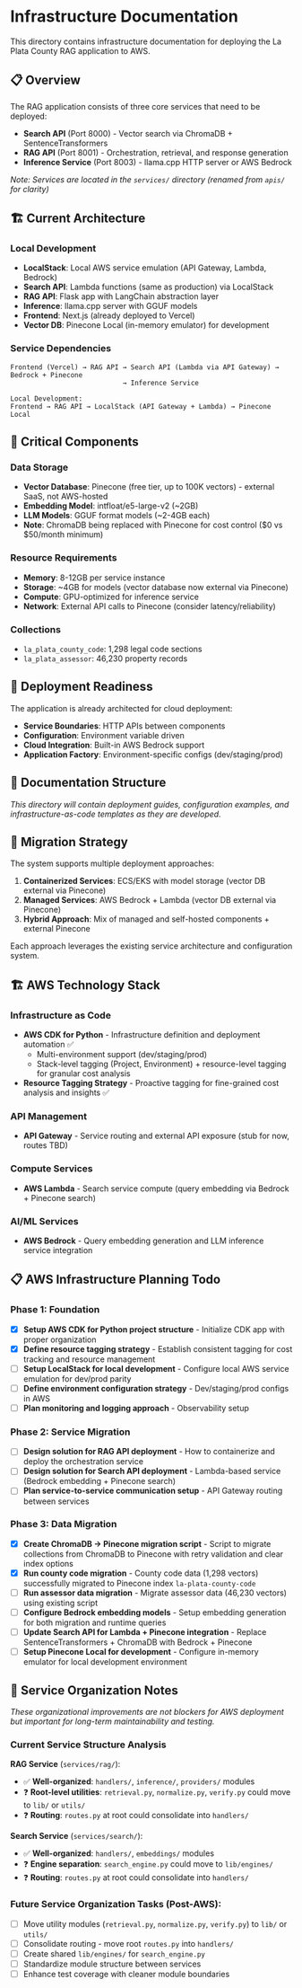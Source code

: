 # Infrastructure Documentation

This directory contains infrastructure documentation for deploying the La Plata County RAG application to AWS.

## 📋 Overview

The RAG application consists of three core services that need to be deployed:

- **Search API** (Port 8000) - Vector search via ChromaDB + SentenceTransformers
- **RAG API** (Port 8001) - Orchestration, retrieval, and response generation
- **Inference Service** (Port 8003) - llama.cpp HTTP server or AWS Bedrock

*Note: Services are located in the `services/` directory (renamed from `apis/` for clarity)*

## 🏗️ Current Architecture

### Local Development
- **LocalStack**: Local AWS service emulation (API Gateway, Lambda, Bedrock)
- **Search API**: Lambda functions (same as production) via LocalStack
- **RAG API**: Flask app with LangChain abstraction layer  
- **Inference**: llama.cpp server with GGUF models
- **Frontend**: Next.js (already deployed to Vercel)
- **Vector DB**: Pinecone Local (in-memory emulator) for development

### Service Dependencies
```
Frontend (Vercel) → RAG API → Search API (Lambda via API Gateway) → Bedrock + Pinecone
                            → Inference Service
                            
Local Development:
Frontend → RAG API → LocalStack (API Gateway + Lambda) → Pinecone Local
```

## 💾 Critical Components

### Data Storage
- **Vector Database**: Pinecone (free tier, up to 100K vectors) - external SaaS, not AWS-hosted
- **Embedding Model**: intfloat/e5-large-v2 (~2GB)
- **LLM Models**: GGUF format models (~2-4GB each)
- **Note**: ChromaDB being replaced with Pinecone for cost control ($0 vs $50/month minimum)

### Resource Requirements
- **Memory**: 8-12GB per service instance
- **Storage**: ~4GB for models (vector database now external via Pinecone)
- **Compute**: GPU-optimized for inference service
- **Network**: External API calls to Pinecone (consider latency/reliability)

### Collections
- `la_plata_county_code`: 1,298 legal code sections
- `la_plata_assessor`: 46,230 property records

## 🚀 Deployment Readiness

The application is already architected for cloud deployment:

- **Service Boundaries**: HTTP APIs between components
- **Configuration**: Environment variable driven
- **Cloud Integration**: Built-in AWS Bedrock support
- **Application Factory**: Environment-specific configs (dev/staging/prod)

## 📁 Documentation Structure

*This directory will contain deployment guides, configuration examples, and infrastructure-as-code templates as they are developed.*

## 🔄 Migration Strategy

The system supports multiple deployment approaches:

1. **Containerized Services**: ECS/EKS with model storage (vector DB external via Pinecone)
2. **Managed Services**: AWS Bedrock + Lambda (vector DB external via Pinecone)
3. **Hybrid Approach**: Mix of managed and self-hosted components + external Pinecone

Each approach leverages the existing service architecture and configuration system.

## 🏗️ AWS Technology Stack

### Infrastructure as Code
- **AWS CDK for Python** - Infrastructure definition and deployment automation ✅
  - Multi-environment support (dev/staging/prod)
  - Stack-level tagging (Project, Environment) + resource-level tagging for granular cost analysis
- **Resource Tagging Strategy** - Proactive tagging for fine-grained cost analysis and insights ✅

### API Management
- **API Gateway** - Service routing and external API exposure (stub for now, routes TBD)

### Compute Services
- **AWS Lambda** - Search service compute (query embedding via Bedrock + Pinecone search)

### AI/ML Services
- **AWS Bedrock** - Query embedding generation and LLM inference service integration

## 📋 AWS Infrastructure Planning Todo

### Phase 1: Foundation
- [x] **Setup AWS CDK for Python project structure** - Initialize CDK app with proper organization
- [x] **Define resource tagging strategy** - Establish consistent tagging for cost tracking and resource management
- [ ] **Setup LocalStack for local development** - Configure local AWS service emulation for dev/prod parity
- [ ] **Define environment configuration strategy** - Dev/staging/prod configs in AWS
- [ ] **Plan monitoring and logging approach** - Observability setup

### Phase 2: Service Migration
- [ ] **Design solution for RAG API deployment** - How to containerize and deploy the orchestration service
- [ ] **Design solution for Search API deployment** - Lambda-based service (Bedrock embedding + Pinecone search)
- [ ] **Plan service-to-service communication setup** - API Gateway routing between services

### Phase 3: Data Migration
- [x] **Create ChromaDB → Pinecone migration script** - Script to migrate collections from ChromaDB to Pinecone with retry validation and clear index options
- [x] **Run county code migration** - County code data (1,298 vectors) successfully migrated to Pinecone index `la-plata-county-code`
- [ ] **Run assessor data migration** - Migrate assessor data (46,230 vectors) using existing script
- [ ] **Configure Bedrock embedding models** - Setup embedding generation for both migration and runtime queries
- [ ] **Update Search API for Lambda + Pinecone integration** - Replace SentenceTransformers + ChromaDB with Bedrock + Pinecone
- [ ] **Setup Pinecone Local for development** - Configure in-memory emulator for local development environment

## 🔧 Service Organization Notes

*These organizational improvements are not blockers for AWS deployment but important for long-term maintainability and testing.*

### Current Service Structure Analysis

**RAG Service** (`services/rag/`):
- ✅ **Well-organized**: `handlers/`, `inference/`, `providers/` modules
- ❓ **Root-level utilities**: `retrieval.py`, `normalize.py`, `verify.py` could move to `lib/` or `utils/`
- ❓ **Routing**: `routes.py` at root could consolidate into `handlers/`

**Search Service** (`services/search/`):
- ✅ **Well-organized**: `handlers/`, `embeddings/` modules  
- ❓ **Engine separation**: `search_engine.py` could move to `lib/engines/`
- ❓ **Routing**: `routes.py` at root could consolidate into `handlers/`

### Future Service Organization Tasks (Post-AWS):
- [ ] Move utility modules (`retrieval.py`, `normalize.py`, `verify.py`) to `lib/` or `utils/`
- [ ] Consolidate routing - move root `routes.py` into `handlers/`
- [ ] Create shared `lib/engines/` for `search_engine.py`
- [ ] Standardize module structure between services
- [ ] Enhance test coverage with cleaner module boundaries